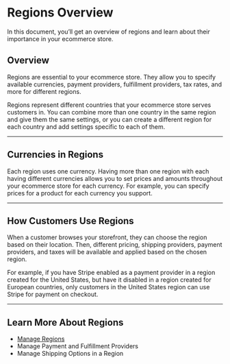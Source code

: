 # Regions Overview

In this document, you’ll get an overview of regions and learn about their importance in your ecommerce store.

## Overview

Regions are essential to your ecommerce store. They allow you to specify available currencies, payment providers, fulfillment providers, tax rates, and more for different regions.

Regions represent different countries that your ecommerce store serves customers in. You can combine more than one country in the same region and give them the same settings, or you can create a different region for each country and add settings specific to each of them.

---

## Currencies in Regions

Each region uses one currency. Having more than one region with each having different currencies allows you to set prices and amounts throughout your ecommerce store for each currency. For example, you can specify prices for a product for each currency you support.

---

## How Customers Use Regions

When a customer browses your storefront, they can choose the region based on their location. Then, different pricing, shipping providers, payment providers, and taxes will be available and applied based on the chosen region.

For example, if you have Stripe enabled as a payment provider in a region created for the United States, but have it disabled in a region created for European countries, only customers in the United States region can use Stripe for payment on checkout.

---

## Learn More About Regions

- [Manage Regions](./manage.mdx)
- Manage Payment and Fulfillment Providers
- Manage Shipping Options in a Region
